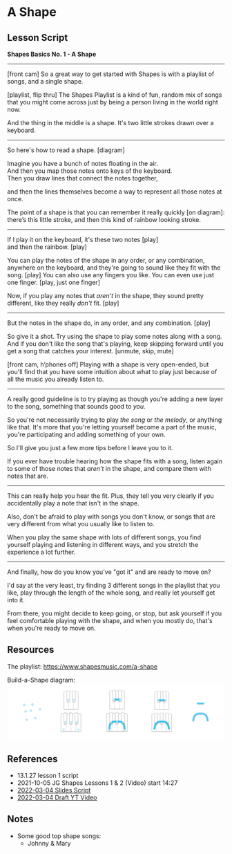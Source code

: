 # A Shape

## Lesson Script

**Shapes Basics No. 1 - A Shape**

---

[front cam] So a great way to get started with Shapes is with a playlist of songs, and a single shape.

[playlist, flip thru] The Shapes Playlist is a kind of fun, random mix of songs that you might come across just by being a person living in the world right now.

And the thing in the middle is a shape. It's two little strokes drawn over a keyboard.

---

So here's how to read a shape. [diagram]

Imagine you have a bunch of notes floating in the air.  
And then you map those notes onto keys of the keyboard.  
Then you draw lines that connect the notes together,

and then the lines themselves become a way to represent all those notes at once.

The point of a shape is that you can remember it really quickly [on diagram]: there’s this little stroke, and then this kind of rainbow looking stroke.

---

If I play it on the keyboard, it's these two notes [play]  
and then the rainbow. [play]

You can play the notes of the shape in any order, or any combination, anywhere on the keyboard, and they're going to sound like they fit with the song. [play] You can also use any fingers you like. You can even use just one finger. [play, just one finger]

Now, if you play any notes that _aren't_ in the shape, they sound pretty different, like they really _don't_ fit. [play]

---

But the notes in the shape do, in any order, and any combination. [play]

So give it a shot. Try using the shape to play some notes along with a song. And if you don't like the song that's playing, keep skipping forward until you get a song that catches your interest. [unmute, skip, mute]

[front cam, h’phones off] Playing with a shape is very open-ended, but you'll find that you have some intuition about what to play just because of all the music you already listen to.

---

A really good guideline is to try playing as though you're adding a new layer to the song, something that sounds good to _you_.

So you're not necessarily trying to play _the song_ or _the melody_, or anything like that. It's more that you're letting yourself become a part of the music, you're participating and adding something of your own.

So I'll give you just a few more tips before I leave you to it.

If you ever have trouble hearing how the shape fits with a song, listen again to some of those notes that _aren't_ in the shape, and compare them with notes that are.

---

This can really help you hear the fit. Plus, they tell you very clearly if you accidentally play a note that isn't in the shape.

Also, don't be afraid to play with songs you don't know, or songs that are very different from what you usually like to listen to.

When you play the same shape with lots of different songs, you find yourself playing and listening in different ways, and you stretch the experience a lot further.

---

And finally, how do you know you've "got it" and are ready to move on?

I'd say at the very least, try finding 3 different songs in the playlist that you like, play through the length of the whole song, and really let yourself get into it.

From there, you might decide to keep going, or stop, but ask yourself if you feel comfortable playing with the shape, and when you mostly do, that's when you're ready to move on.

## Resources

The playlist:
https://www.shapesmusic.com/a-shape

Build-a-Shape diagram:
![dots to shape](/media/21.3.7%20dots_to_shape.png)

## References

- 13.1.27 lesson 1 script
- 2021-10-05 JG Shapes Lessons 1 & 2 (Video) start 14:27
- [2022-03-04 Slides Script](https://docs.google.com/presentation/d/1BbXmsq7Bd2WEPrBlTqApyb7zKrS8WmEEjb4qCe1gCv8/edit?usp=sharing)
- [2022-03-04 Draft YT Video](https://www.youtube.com/watch?v=J1Ks_ve2h1I)

## Notes

- Some good top shape songs:
  - Johnny & Mary
